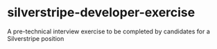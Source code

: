 # silverstripe-developer-exercise
A pre-technical interview exercise to be completed by candidates for a Silverstripe position
